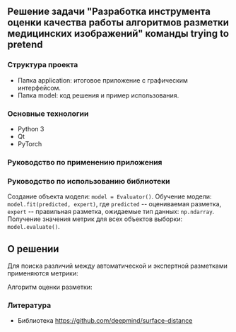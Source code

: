 ## Решение задачи "Разработка инструмента оценки качества работы алгоритмов разметки медицинских изображений" команды trying to pretend

### Структура проекта
- Папка application: итоговое приложение с графическим интерфейсом.
- Папка model: код решения и пример использования.

### Основные технологии
- Python 3
- Qt
- PyTorch

### Руководство по применению приложения

### Руководство по использованию библиотеки
Создание объекта модели: `model = Evaluator()`.
Обучение модели: `model.fit(predicted, expert)`, где `predicted` -- оцениваемая разметка, `expert` -- правильная разметка, ожидаемые тип данных: `np.ndarray`.
Получение значения метрик для всех объектов выборки: `model.evaluate()`.

## О решении
Для поиска различий между автоматической и экспертной разметками применяются метрики:

Алгоритм оценки разметки:

### Литература
- Библиотека https://github.com/deepmind/surface-distance
